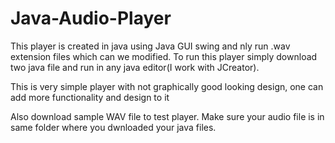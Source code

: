 # Java-Audio-Player

This player is created in java using  Java GUI swing  and nly run .wav extension files which can we modified. To run this player simply download two java file and run in any java editor(I work with JCreator).

This is very simple player with not graphically good looking design, one can add more functionality and design to it 

Also download sample WAV file  to test player. Make sure your audio file is in same folder where you dwnloaded your java files.
